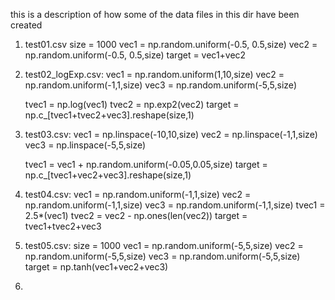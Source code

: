 this is a description of how some of the data files in this dir have been created
1) test01.csv
    size = 1000
    vec1 = np.random.uniform(-0.5, 0.5,size)
    vec2 = np.random.uniform(-0.5, 0.5,size)
    target = vec1+vec2
    
2) test02_logExp.csv:
    vec1 = np.random.uniform(1,10,size)
    vec2 = np.random.uniform(-1,1,size)
    vec3 = np.random.uniform(-5,5,size)
    
    tvec1 = np.log(vec1)
    tvec2 = np.exp2(vec2)
    target = np.c_[tvec1+tvec2+vec3].reshape(size,1)

3) test03.csv:
    vec1 = np.linspace(-10,10,size)
    vec2 = np.linspace(-1,1,size)
    vec3 = np.linspace(-5,5,size)
    
    tvec1 = vec1 + np.random.uniform(-0.05,0.05,size)
    target = np.c_[tvec1+vec2+vec3].reshape(size,1)

4) test04.csv: 
	vec1 = np.random.uniform(-1,1,size)
    vec2 = np.random.uniform(-1,1,size)
    vec3 = np.random.uniform(-1,1,size)
    tvec1 = 2.5*(vec1)
    tvec2 = vec2 - np.ones(len(vec2))
    target = tvec1+tvec2+vec3

5) test05.csv:
    size = 1000
    vec1 = np.random.uniform(-5,5,size)
    vec2 = np.random.uniform(-5,5,size)
    vec3 = np.random.uniform(-5,5,size)
    target = np.tanh(vec1+vec2+vec3)

6)